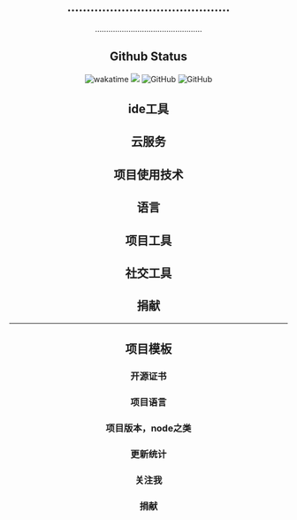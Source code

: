 <p align="center">

</p>

<h2 align="center">……………………………………</h2>
 <p align="center">…………………………………………</p>




<div align="center">

<div href="https://wakatime.com/badge/user/2e3dbad1-9754-4463-8b48-badfed379466/project/ae6f11dd-8983-4dd4-8b5c-1d5761184d46"/>

</div>

## Github Status

<img src="https://wakatime.com/badge/user/2e3dbad1-9754-4463-8b48-badfed379466/project/ae6f11dd-8983-4dd4-8b5c-1d5761184d46.svg" alt="wakatime">
<img src="https://img.shields.io/github/commit-activity/w/wo1261931780/st-java.github.io?logoColor=%56ccf2&style=flat-square" >
<img src="https://img.shields.io/github/license/wo1261931780/st-java.github.io?style=flat-square" alt="GitHub"/>
<img src="https://img.shields.io/github/last-commit/wo1261931780/st-java.github.io?style=flat-square" alt="GitHub"/>

## ide工具

## 云服务

## 项目使用技术

## 语言

## 项目工具

## 社交工具

## 捐献

---

## 项目模板

### 开源证书

### 项目语言

### 项目版本，node之类

### 更新统计

### 关注我

### 捐献

